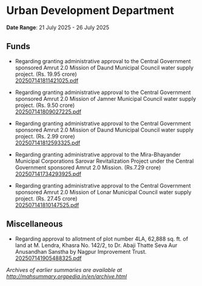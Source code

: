 # Urban Development Department

**Date Range**: 21 July 2025 - 26 July 2025


## Funds
- Regarding granting administrative approval to the Central Government sponsored Amrut 2.0 Mission of Daund Municipal Council water supply project. (Rs. 19.95 crore)\
  [202507141811421025.pdf](https://gr.maharashtra.gov.in/Site/Upload/Government%20Resolutions/English/202507141811421025.pdf)

- Regarding granting administrative approval to the Central Government sponsored Amrut 2.0 Mission of Jamner Municipal Council water supply project. (Rs. 9.50 crore)\
  [202507141809027225.pdf](https://gr.maharashtra.gov.in/Site/Upload/Government%20Resolutions/English/202507141809027225.pdf)

- Regarding granting administrative approval to the Central Government sponsored Amrut 2.0 Mission of Daund Municipal Council water supply project. (Rs. 2.99 crore)\
  [202507141812593325.pdf](https://gr.maharashtra.gov.in/Site/Upload/Government%20Resolutions/English/202507141812593325.pdf)

- Regarding granting administrative approval to the Mira-Bhayander Municipal Corporations Sarovar Revitalization Project under the Central Government sponsored Amrut 2.0 Mission. (Rs.7.29 crore)\
  [202507141734293925.pdf](https://gr.maharashtra.gov.in/Site/Upload/Government%20Resolutions/English/202507141734293925.pdf)

- Regarding granting administrative approval to the Central Government sponsored Amrut 2.0 Mission of Lonar Municipal Council water supply project. (Rs. 27.45 crore)\
  [202507141810147525.pdf](https://gr.maharashtra.gov.in/Site/Upload/Government%20Resolutions/English/202507141810147525.pdf)

## Miscellaneous
- Regarding approval to allotment of plot number 4LA, 62,888 sq. ft. of land at M. Lendra, Khasra No. 142/2, to Dr. Abaji Thatte Seva Aur Anusandhan Sanstha by Nagpur Improvement Trust.\
  [202507141905488325.pdf](https://gr.maharashtra.gov.in/Site/Upload/Government%20Resolutions/English/202507141905488325.pdf)


*Archives of earlier summaries are available at http://mahsummary.orgpedia.in/en/archive.html*